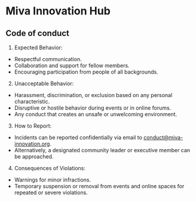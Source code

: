 # Miva Innovation Hub 
## Code of conduct

1. Expected Behavior:
* Respectful communication.
* Collaboration and support for fellow members.
* Encouraging participation from people of all backgrounds.

2. Unacceptable Behavior:
* Harassment, discrimination, or exclusion based on any personal characteristic.
* Disruptive or hostile behavior during events or in online forums.
* Any conduct that creates an unsafe or unwelcoming environment.

3. How to Report:
* Incidents can be reported confidentially via email to conduct@miva-innovation.org.
* Alternatively, a designated community leader or executive member can be approached.

4. Consequences of Violations:
* Warnings for minor infractions.
* Temporary suspension or removal from events and online spaces for repeated or severe violations.
